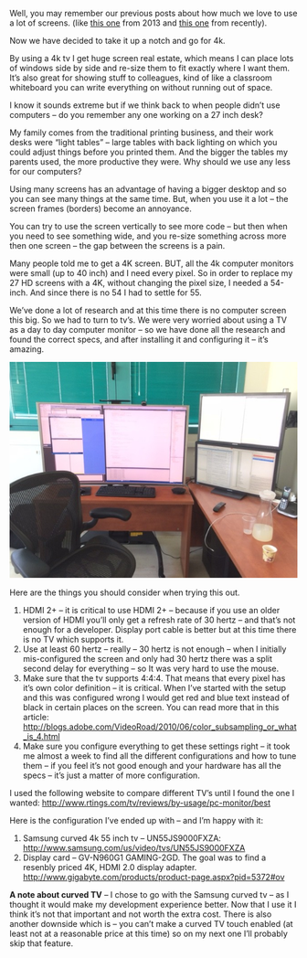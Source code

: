 ﻿Well, you may remember our previous posts about how much we love to use a lot of screens. (like [this one](we-love-screens.html) from 2013 and [this one](we-love-screens-2015.html) from recently). 

Now we have decided to take it up a notch and go for 4k.

By using a 4k tv I get huge screen real estate, which means I can place lots of windows side by side and re-size them to fit exactly where I want them. It’s also great for showing stuff to colleagues, kind of like a classroom whiteboard you can write everything on without running out of space. 

I know it sounds extreme but if we think back to when people didn’t use computers – do you remember any one working on a 27 inch desk? 

My family comes from the traditional printing business, and their work desks were “light tables” – large tables with back lighting on which you could adjust things before you printed them. And the bigger the tables my parents used, 
the more productive they were. Why should we use any less for our computers? 

Using many screens has an advantage of having a bigger desktop and so you can see many things at the same time. But, when you use it a lot – the screen frames (borders) become an annoyance. 

You can try to use the screen vertically to see more code – but then when you need to see something wide, and you re-size something across more then one screen – the gap between the screens is a pain. 

Many people told me to get a 4K screen. BUT, all the 4k computer monitors were small (up to 40 inch) and I need every pixel. So in order to replace my 27 HD screens with a 4K, without changing the pixel size, I needed a 54-inch. And since there is no 54 I had to settle for 55. 

We’ve done a lot of research and at this time there is no computer screen this big. So we had to turn to tv’s. We were very worried about using a TV as a day to day computer monitor – so we have done all the research and found the correct specs, and after installing it and configuring it – it’s amazing. 

![](IMG_2507-e1459755824862.jpg)

Here are the things you should consider when trying this out.

1. HDMI 2+ – it is critical to use HDMI 2+ – because if you use an older version of HDMI you’ll only get a refresh rate of 30 hertz – and that’s not enough for a developer. Display port cable is better but at this time there is no TV which supports it. 
2. Use at least 60 hertz – really – 30 hertz is not enough – when I initially mis-configured the screen and only had 30 hertz there was a split second delay for everything – so It was very hard to use the mouse. 
3. Make sure that the tv supports 4:4:4. That means that every pixel has it’s own color definition – it is critical. When I’ve started with the setup and this was configured wrong I would get red and blue text instead of black in certain places on the screen. You can read more that in this article: http://blogs.adobe.com/VideoRoad/2010/06/color_subsampling_or_what_is_4.html 
4. Make sure you configure everything to get these settings right – it took me almost a week to find all the different configurations and how to tune them – if you feel it’s not good enough and your hardware has all the specs – it’s just a matter of more configuration. 

I used the following website to compare different TV’s until I found the one I wanted:
http://www.rtings.com/tv/reviews/by-usage/pc-monitor/best

Here is the configuration I’ve ended up with – and I’m happy with it:

1. Samsung curved 4k 55 inch tv – UN55JS9000FXZA: http://www.samsung.com/us/video/tvs/UN55JS9000FXZA 
2. Display card – GV-N960G1 GAMING-2GD. The goal was to find a resenbly priced 4K, HDMI 2.0 display adapter. 
http://www.gigabyte.com/products/product-page.aspx?pid=5372#ov

**A note about curved TV** – I chose to go with the Samsung curved tv – as I thought it would make my development experience better. Now that I use it I think it’s not that important and not worth the extra cost. There is also another downside which is – you can’t make a curved TV touch enabled (at least not at a reasonable price at this time) so on my next one I’ll probably skip that feature.